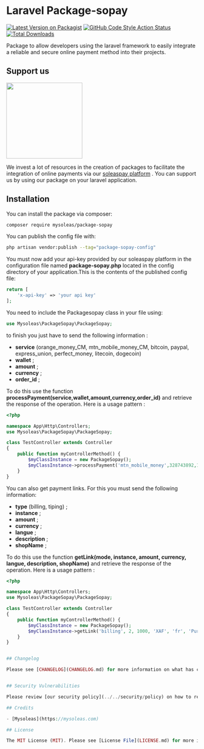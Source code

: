 # Laravel Package-sopay

[![Latest Version on Packagist](https://img.shields.io/packagist/v/mysoleas/package-sopay.svg?style=flat-square)](https://packagist.org/packages/mysoleas/package-sopay)
[![GitHub Code Style Action Status](https://img.shields.io/github/actions/workflow/status/mysoleas/package-sopay/fix-php-code-style-issues.yml?branch=main&label=code%20style&style=flat-square)](https://github.com/mysoleas/package-sopay/actions?query=workflow%3A"Fix+PHP+code+style+issues"+branch%3Amain)
[![Total Downloads](https://img.shields.io/packagist/dt/mysoleas/package-sopay.svg?style=flat-square)](https://packagist.org/packages/mysoleas/package-sopay)


Package to allow developers using the laravel framework to easily integrate a reliable and secure online payment method into their projects.

## Support us

[<img src="https://app.soleaspay.com/images/sopay.png" width="200px" />](https://soleaspay.com)

We invest a lot of resources in the creation of packages to facilitate the integration of online payments via our [soleaspay platform](https://soleaspay.com) . You can support us by using our package on your laravel application.


## Installation

You can install the package via composer:

```bash
composer require mysoleas/package-sopay
```

You can publish the config file with:

```bash
php artisan vendor:publish --tag="package-sopay-config"
```

You must now add your api-key provided by our soleaspay platform in the configuration file named __package-sopay.php__ located in the config directory of your application.This is the contents of the published config file:

```php
return [
    'x-api-key' => 'your api key'
];
```
You need to include the Packagesopay class in your file using:

```php
use Mysoleas\PackageSopay\PackageSopay;
```

to finish you just have to send the following information :  
* __service__ (orange_money_CM, mtn_mobile_money_CM, bitcoin, paypal, express_union, perfect_money, litecoin, dogecoin)  
* __wallet__ ;  
* __amount__ ;  
* __currency__ ;  
* __order_id__ ;  


To do this use the function __processPayment(service,wallet,amount,currency,order_id)__ and retrieve the response of the operation. Here is a usage pattern :

```php
<?php

namespace App\Http\Controllers;
use Mysoleas\PackageSopay\PackageSopay;

class TestController extends Controller
{
    public function myControllerMethod() {
        $myClassInstance = new PackageSopay();
        $myClassInstance->processPayment('mtn_mobile_money',328743892,100000,"XAF","123456789");
    }
}
```


You can also get payment links. For this you must send the following information:
* __type__ (billing, tiping) ;  
* __instance__ ;  
* __amount__ ;  
* __currency__ ;  
* __langue__ ; 
* __description__ ; 
* __shopName__ ; 

To do this use the function __getLink(mode, instance, amount, currency, langue, description, shopName)__ and retrieve the response of the operation. Here is a usage pattern :

```php
<?php

namespace App\Http\Controllers;
use Mysoleas\PackageSopay\PackageSopay;

class TestController extends Controller
{
    public function myControllerMethod() {
        $myClassInstance = new PackageSopay();
        $myClassInstance->getLink('billing', 2, 1000, 'XAF', 'fr', 'Purchase of supplies', 'mysoleas')
    }
}


## Changelog

Please see [CHANGELOG](CHANGELOG.md) for more information on what has changed recently.


## Security Vulnerabilities

Please review [our security policy](../../security/policy) on how to report security vulnerabilities.

## Credits

- [Mysoleas](https://mysoleas.com)

## License

The MIT License (MIT). Please see [License File](LICENSE.md) for more information.
